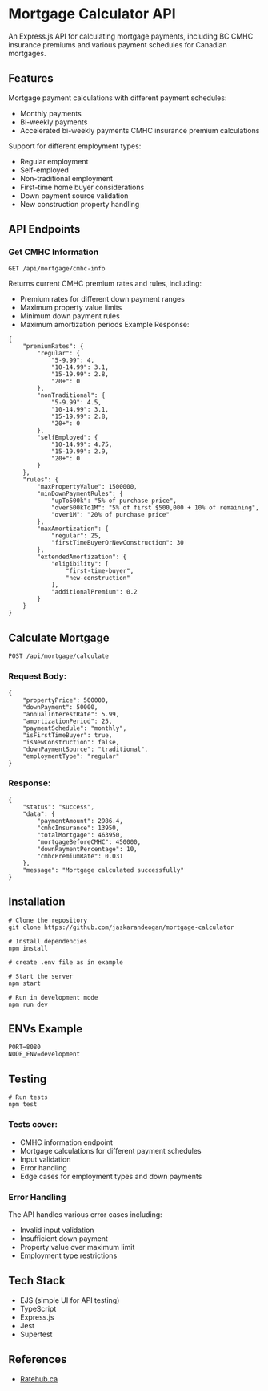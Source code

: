 # Mortgage Calculator API
An Express.js API for calculating mortgage payments, including BC CMHC insurance premiums and various payment schedules for Canadian mortgages.

## Features

Mortgage payment calculations with different payment schedules:
- Monthly payments
- Bi-weekly payments
- Accelerated bi-weekly payments
CMHC insurance premium calculations

Support for different employment types:
- Regular employment
- Self-employed
- Non-traditional employment
- First-time home buyer considerations
- Down payment source validation
- New construction property handling

## API Endpoints

### Get CMHC Information
```GET /api/mortgage/cmhc-info ```

Returns current CMHC premium rates and rules, including:
- Premium rates for different down payment ranges
- Maximum property value limits
- Minimum down payment rules
- Maximum amortization periods
Example Response:
```
{
    "premiumRates": {
        "regular": {
            "5-9.99": 4,
            "10-14.99": 3.1,
            "15-19.99": 2.8,
            "20+": 0
        },
        "nonTraditional": {
            "5-9.99": 4.5,
            "10-14.99": 3.1,
            "15-19.99": 2.8,
            "20+": 0
        },
        "selfEmployed": {
            "10-14.99": 4.75,
            "15-19.99": 2.9,
            "20+": 0
        }
    },
    "rules": {
        "maxPropertyValue": 1500000,
        "minDownPaymentRules": {
            "upTo500k": "5% of purchase price",
            "over500kTo1M": "5% of first $500,000 + 10% of remaining",
            "over1M": "20% of purchase price"
        },
        "maxAmortization": {
            "regular": 25,
            "firstTimeBuyerOrNewConstruction": 30
        },
        "extendedAmortization": {
            "eligibility": [
                "first-time-buyer",
                "new-construction"
            ],
            "additionalPremium": 0.2
        }
    }
}
```

## Calculate Mortgage
`POST /api/mortgage/calculate`

### Request Body:

```
{
    "propertyPrice": 500000,
    "downPayment": 50000,
    "annualInterestRate": 5.99,
    "amortizationPeriod": 25,
    "paymentSchedule": "monthly",
    "isFirstTimeBuyer": true,
    "isNewConstruction": false,
    "downPaymentSource": "traditional",
    "employmentType": "regular"
}
```

### Response:

```
{
    "status": "success",
    "data": {
        "paymentAmount": 2986.4,
        "cmhcInsurance": 13950,
        "totalMortgage": 463950,
        "mortgageBeforeCMHC": 450000,
        "downPaymentPercentage": 10,
        "cmhcPremiumRate": 0.031
    },
    "message": "Mortgage calculated successfully"
}
```


## Installation

```
# Clone the repository
git clone https://github.com/jaskarandeogan/mortgage-calculator

# Install dependencies
npm install

# create .env file as in example

# Start the server
npm start

# Run in development mode
npm run dev
```

## ENVs Example
```
PORT=8080
NODE_ENV=development
```

## Testing
```
# Run tests
npm test
```

### Tests cover:

- CMHC information endpoint
- Mortgage calculations for different payment schedules
- Input validation
- Error handling
- Edge cases for employment types and down payments

### Error Handling
The API handles various error cases including:
- Invalid input validation
- Insufficient down payment
- Property value over maximum limit
- Employment type restrictions

## Tech Stack

- EJS (simple UI for API testing)
- TypeScript
- Express.js
- Jest
- Supertest

## References
- [Ratehub.ca](https://www.ratehub.ca/cmhc-insurance-british-columbia)

